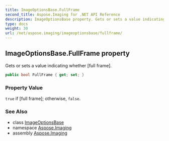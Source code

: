 ```yaml
---
title: ImageOptionsBase.FullFrame
second_title: Aspose.Imaging for .NET API Reference
description: ImageOptionsBase property. Gets or sets a value indicating whether full frame
type: docs
weight: 30
url: /net/aspose.imaging/imageoptionsbase/fullframe/
---
```

## ImageOptionsBase.FullFrame property

Gets or sets a value indicating whether [full frame].

```csharp
public bool FullFrame { get; set; }
```

### Property Value

`true` if [full frame]; otherwise, `false`.

### See Also

* class [ImageOptionsBase](../)
* namespace [Aspose.Imaging](../../imageoptionsbase/)
* assembly [Aspose.Imaging](../../../)


